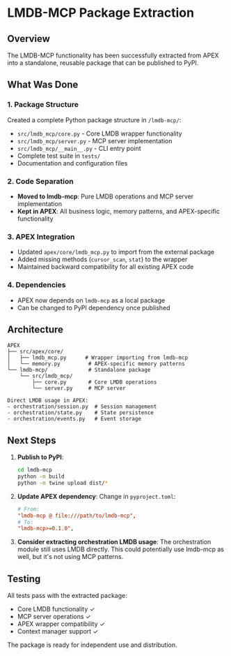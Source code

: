 # LMDB-MCP Package Extraction

## Overview

The LMDB-MCP functionality has been successfully extracted from APEX into a standalone, reusable package that can be published to PyPI.

## What Was Done

### 1. Package Structure
Created a complete Python package structure in `/lmdb-mcp/`:
- `src/lmdb_mcp/core.py` - Core LMDB wrapper functionality
- `src/lmdb_mcp/server.py` - MCP server implementation
- `src/lmdb_mcp/__main__.py` - CLI entry point
- Complete test suite in `tests/`
- Documentation and configuration files

### 2. Code Separation
- **Moved to lmdb-mcp**: Pure LMDB operations and MCP server implementation
- **Kept in APEX**: All business logic, memory patterns, and APEX-specific functionality

### 3. APEX Integration
- Updated `apex/core/lmdb_mcp.py` to import from the external package
- Added missing methods (`cursor_scan`, `stat`) to the wrapper
- Maintained backward compatibility for all existing APEX code

### 4. Dependencies
- APEX now depends on `lmdb-mcp` as a local package
- Can be changed to PyPI dependency once published

## Architecture

```
APEX
├── src/apex/core/
│   ├── lmdb_mcp.py      # Wrapper importing from lmdb-mcp
│   └── memory.py         # APEX-specific memory patterns
└── lmdb-mcp/             # Standalone package
    └── src/lmdb_mcp/
        ├── core.py       # Core LMDB operations
        └── server.py     # MCP server

Direct LMDB usage in APEX:
- orchestration/session.py  # Session management
- orchestration/state.py    # State persistence
- orchestration/events.py   # Event storage
```

## Next Steps

1. **Publish to PyPI**:
   ```bash
   cd lmdb-mcp
   python -m build
   python -m twine upload dist/*
   ```

2. **Update APEX dependency**:
   Change in `pyproject.toml`:
   ```toml
   # From:
   "lmdb-mcp @ file:///path/to/lmdb-mcp",
   # To:
   "lmdb-mcp>=0.1.0",
   ```

3. **Consider extracting orchestration LMDB usage**:
   The orchestration module still uses LMDB directly. This could potentially use lmdb-mcp as well, but it's not using MCP patterns.

## Testing

All tests pass with the extracted package:
- Core LMDB functionality ✓
- MCP server operations ✓
- APEX wrapper compatibility ✓
- Context manager support ✓

The package is ready for independent use and distribution.
